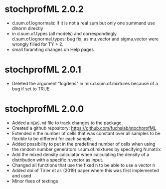 # stochprofML 2.0.2
* d.sum.of.lognormals: If it is not a real sum but only one summand use dlnorm directly
* in d.sum.of.types (all models) and correspondingly d.sum.of.lognormal.types: bug fix, as mu.vector and sigma.vector  were wrongly filled for TY > 2.
* small foramting changes on Help pages



# stochprofML 2.0.1
* Deleted the argument "logdens" in mix.d.sum.of.mixtures because of a bug if set to TRUE.

# stochprofML 2.0.0

* Added a `NEWS.md` file to track changes to the package.
* Created a github repository: https://github.com/fuchslab/stochprofML
* Extended n the number of cells that was constant over all samples to be flexible to be different for each sample.
* Added possibility to put in the predefined number of cells when using the random number generators r.sum.of.mixtures by specifying N.matrix
* Add the mixed density calculator when calculating the density of a distribution with a specific n.vector as input.
* Changed all functions that use the fixed n to be able to use a vector n
* Added doi of Tirier et al. (2019) paper where this was first implemented and used
* Minor fixes of textings
